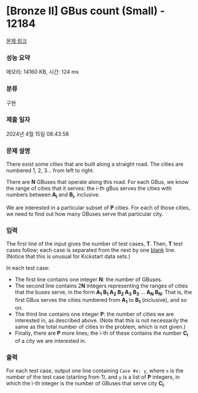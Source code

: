 # [Bronze II] GBus count (Small) - 12184 

[문제 링크](https://www.acmicpc.net/problem/12184) 

### 성능 요약

메모리: 14160 KB, 시간: 124 ms

### 분류

구현

### 제출 일자

2024년 4월 15일 08:43:58

### 문제 설명

<p>There exist some cities that are built along a straight road. The cities are numbered 1, 2, 3... from left to right.</p>

<p>There are <b>N</b> GBuses that operate along this road. For each GBus, we know the range of cities that it serves: the i-th gBus serves the cities with numbers between <b>A<sub>i</sub></b> and <b>B<sub>i</sub></b>, inclusive.</p>

<p>We are interested in a particular subset of <b>P</b> cities. For each of those cities, we need to find out how many GBuses serve that particular city.</p>

### 입력 

 <p>The first line of the input gives the number of test cases, <b>T</b>. Then, <b>T</b> test cases follow; each case is separated from the next by one <u>blank</u> line. (Notice that this is unusual for Kickstart data sets.)</p>

<p>In each test case:</p>

<ul>
	<li>The first line contains one integer <b>N</b>: the number of GBuses.</li>
	<li>The second line contains 2<b>N</b> integers representing the ranges of cities that the buses serve, in the form <b>A<sub>1</sub> B<sub>1</sub> A<sub>2</sub> B<sub>2</sub> A<sub>3</sub> B<sub>3</sub></b> ... <b>A<sub>N</sub> B<sub>N</sub></b>. That is, the first GBus serves the cities numbered from <b>A<sub>1</sub></b> to <b>B<sub>1</sub></b> (inclusive), and so on.</li>
	<li>The third line contains one integer <b>P</b>: the number of cities we are interested in, as described above. (Note that this is not necessarily the same as the total number of cities in the problem, which is not given.)</li>
	<li>Finally, there are <b>P</b> more lines; the i-th of these contains the number <b>C<sub>i</sub></b> of a city we are interested in.</li>
</ul>

### 출력 

 <p>For each test case, output one line containing <code>Case #x: y</code>, where <code>x</code> is the number of the test case (starting from 1), and <code>y</code> is a list of <b>P</b> integers, in which the i-th integer is the number of GBuses that serve city <b>C<sub>i</sub></b>.</p>

